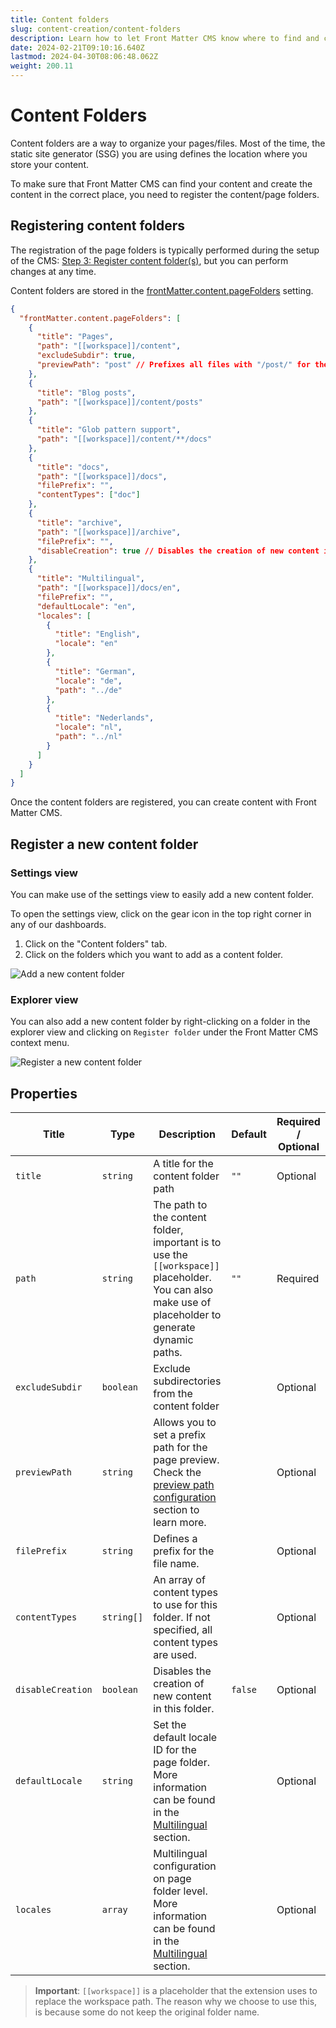 ```yaml
---
title: Content folders
slug: content-creation/content-folders
description: Learn how to let Front Matter CMS know where to find and create your content
date: 2024-02-21T09:10:16.640Z
lastmod: 2024-04-30T08:06:48.062Z
weight: 200.11
---
```


# Content Folders

Content folders are a way to organize your pages/files. Most of the time,
the static site generator (SSG) you are using defines the location where
you store your content.

To make sure that Front Matter CMS can find your content and create the
content in the correct place, you need to register the content/page folders.

## Registering content folders

The registration of the page folders is typically performed during the setup of
the CMS: [Step 3: Register content folder(s)](/docs/getting-started#step-3:-register-content-folder(s)),
but you can perform changes at any time.

Content folders are stored in the [frontMatter.content.pageFolders][02] setting.

```json {{ "title": "Example of the content folders configuration" }}
{
  "frontMatter.content.pageFolders": [
    {
      "title": "Pages",
      "path": "[[workspace]]/content",
      "excludeSubdir": true,
      "previewPath": "post" // Prefixes all files with "/post/" for the page preview
    },
    {
      "title": "Blog posts",
      "path": "[[workspace]]/content/posts"
    },
    {
      "title": "Glob pattern support",
      "path": "[[workspace]]/content/**/docs"
    },
    {
      "title": "docs",
      "path": "[[workspace]]/docs",
      "filePrefix": "",
      "contentTypes": ["doc"]
    },
    {
      "title": "archive",
      "path": "[[workspace]]/archive",
      "filePrefix": "",
      "disableCreation": true // Disables the creation of new content in this folder
    },
    {
      "title": "Multilingual",
      "path": "[[workspace]]/docs/en",
      "filePrefix": "",
      "defaultLocale": "en",
      "locales": [
        {
          "title": "English",
          "locale": "en"
        },
        {
          "title": "German",
          "locale": "de",
          "path": "../de"
        },
        {
          "title": "Nederlands",
          "locale": "nl",
          "path": "../nl"
        }
      ]
    }
  ]
}
```

Once the content folders are registered, you can create content with Front Matter CMS.

## Register a new content folder

### Settings view

You can make use of the settings view to easily add a new content folder.

To open the settings view, click on the gear icon in the top right corner in any of our dashboards.

1. Click on the "Content folders" tab.
1. Click on the folders which you want to add as a content folder.

![Add a new content folder](/releases/v9.3.0/content-folders.png)

### Explorer view

You can also add a new content folder by right-clicking on a folder in the explorer view
and clicking on `Register folder` under the Front Matter CMS context menu.

![Register a new content folder](/releases/v9.3.0/register-folder.png)

## Properties

| Title             | Type       | Description                                                                                                                                          | Default | Required / Optional |
| ----------------- | ---------- | ---------------------------------------------------------------------------------------------------------------------------------------------------- | ------- | ------------------- |
| `title`           | `string`   | A title for the content folder path                                                                                                                  | `""`    | Optional            |
| `path`            | `string`   | The path to the content folder, important is to use the `[[workspace]]` placeholder. You can also make use of placeholder to generate dynamic paths. | `""`    | Required            |
| `excludeSubdir`   | `boolean`  | Exclude subdirectories from the content folder                                                                                                       |         | Optional            |
| `previewPath`     | `string`   | Allows you to set a prefix path for the page preview. Check the [preview path configuration][03] section to learn more.                              |         | Optional            |
| `filePrefix`      | `string`   | Defines a prefix for the file name.                                                                                                                  |         | Optional            |
| `contentTypes`    | `string[]` | An array of content types to use for this folder. If not specified, all content types are used.                                                      |         | Optional            |
| `disableCreation` | `boolean`  | Disables the creation of new content in this folder.                                                                                                 | `false` | Optional            |
| `defaultLocale`   | `string`   | Set the default locale ID for the page folder. More information can be found in the [Multilingual][04] section.                                      |         | Optional            |
| `locales`         | `array`    | Multilingual configuration on page folder level. More information can be found in the [Multilingual][04] section.                                    |         | Optional            |

> **Important**: `[[workspace]]` is a placeholder that the extension uses to replace the workspace
> path. The reason why we choose to use this, is because some do not keep the original folder name.

<!-- Links -->

[02]: /docs/settings/overview#frontmatter.content.pagefolders
[03]: /docs/site-preview#configuration
[04]: /docs/content-creation/multilingual
